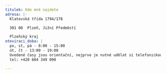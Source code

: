 ```yaml
---
titulek: Kde mně najdete
adresa: |-
  Klatovská třída 1794/178

  301 00  Plzeň, Jižní Předměstí

  Plzeňský kraj
oteviraci_doba: |
  po, st, pá - 8:00 - 15:00
  út, čt - 13:00 - 19:00
  Uvedené časy jsou orientační, nejprve je nutné udělat si telefonickou rezervaci termínu
  tel: +420 604 349 090

---
```

